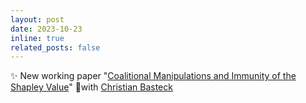 ```yaml
---
layout: post
date: 2023-10-23
inline: true
related_posts: false
---
```


:sparkles: New working paper "[Coalitional Manipulations and Immunity of the Shapley Value](https://arxiv.org/abs/2310.20415)" 🎈with [Christian Basteck](https://sites.google.com/site/christianbasteck/) 
